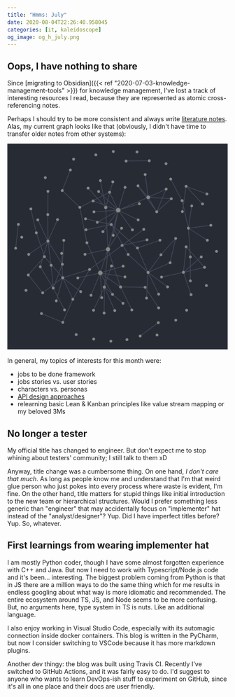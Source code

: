 ```yaml
---
title: "Hmms: July"
date: 2020-08-04T22:26:40.958045
categories: [it, kaleidoscope]
og_image: og_h_july.png
---
```


## Oops, I have nothing to share

Since [migrating to Obsidian]({{< ref "2020-07-03-knowledge-management-tools" >}}) for knowledge management, I've lost a track of interesting resources I read, because they are represented as atomic cross-referencing notes.

Perhaps I should try to be more consistent and always write [literature notes](https://www.lesswrong.com/posts/T382CLwAjsy3fmecf/how-to-take-smart-notes-ahrens-2017). Alas, my current graph looks like that (obviously, I didn't have time to transfer older notes from other systems):

![Obsidian graph view as of July 2020](obsidian_july_2020.png)

In general, my topics of interests for this month were:

- jobs to be done framework
- jobs stories vs. user stories
- characters vs. personas
- [API design approaches](https://tyk.io/api-design-methodologies/) 
- relearning basic Lean & Kanban principles like value stream mapping or my beloved 3Ms

## No longer a tester
My official title has changed to engineer. But don't expect me to stop whining about testers' community; I still talk to them xD 

Anyway, title change was a cumbersome thing. On one hand, _I don't care that much_. As long as people know me and understand that I'm that weird glue person who just pokes into every process where waste is evident, I'm fine. On the other hand, title matters for stupid things like initial introduction to the new team or hierarchical structures. Would I prefer something less generic than "engineer" that may accidentally focus on "implementer" hat instead of the "analyst/designer"? Yup. Did I have imperfect titles before? Yup. So, whatever.

## First learnings from wearing implementer hat
I am mostly Python coder, though I have some almost forgotten experience with C++ and Java. But now I need to work with Typescript/Node.js code and it's been... interesting. The biggest problem coming from Python is that in JS there are a million ways to do the same thing which for me results in endless googling about what way is more idiomatic and recommended. The entire ecosystem around TS, JS, and Node seems to be more confusing. But, no arguments here, type system in TS is nuts. Like an additional language. 

I also enjoy working in Visual Studio Code, especially with its automagic connection inside docker containers. This blog is written in the PyCharm, but now I consider switching to VSCode because it has more markdown plugins. 

Another dev thingy: the blog was built using Travis CI. Recently I've switched to GitHub Actions, and it was fairly easy to do. I'd suggest to anyone who wants to learn DevOps-ish stuff to experiment on GitHub, since it's all in one place and their docs are user friendly.


